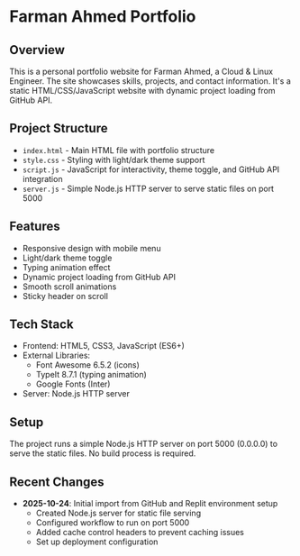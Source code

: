 # Farman Ahmed Portfolio

## Overview
This is a personal portfolio website for Farman Ahmed, a Cloud & Linux Engineer. The site showcases skills, projects, and contact information. It's a static HTML/CSS/JavaScript website with dynamic project loading from GitHub API.

## Project Structure
- `index.html` - Main HTML file with portfolio structure
- `style.css` - Styling with light/dark theme support
- `script.js` - JavaScript for interactivity, theme toggle, and GitHub API integration
- `server.js` - Simple Node.js HTTP server to serve static files on port 5000

## Features
- Responsive design with mobile menu
- Light/dark theme toggle
- Typing animation effect
- Dynamic project loading from GitHub API
- Smooth scroll animations
- Sticky header on scroll

## Tech Stack
- Frontend: HTML5, CSS3, JavaScript (ES6+)
- External Libraries:
  - Font Awesome 6.5.2 (icons)
  - TypeIt 8.7.1 (typing animation)
  - Google Fonts (Inter)
- Server: Node.js HTTP server

## Setup
The project runs a simple Node.js HTTP server on port 5000 (0.0.0.0) to serve the static files. No build process is required.

## Recent Changes
- **2025-10-24**: Initial import from GitHub and Replit environment setup
  - Created Node.js server for static file serving
  - Configured workflow to run on port 5000
  - Added cache control headers to prevent caching issues
  - Set up deployment configuration
